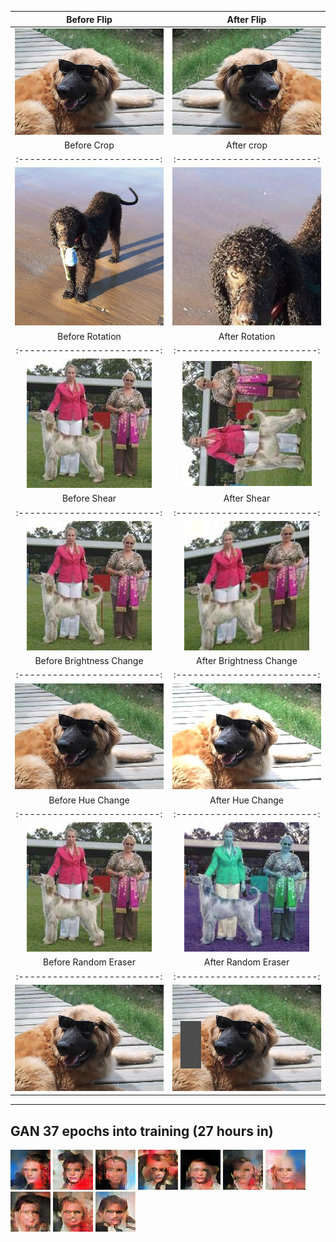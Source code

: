 Before Flip             |  After Flip
:-------------------------:|:-------------------------:
![](images/before_flip.jpg)  |  ![](images/flip.jpg)
Before Crop             |  After crop
:-------------------------:|:-------------------------:
![](images/before_random_crop.jpg)  |  ![](images/random_crop.jpg)
Before Rotation             |  After Rotation
:-------------------------:|:-------------------------:
![](images/before_rotation.jpg)  |  ![](images/rotation.jpg)
Before Shear             |  After Shear
:-------------------------:|:-------------------------:
![](images/before_shear.jpg)  |  ![](images/shear.jpg)
Before Brightness Change             |  After Brightness Change
:-------------------------:|:-------------------------:
![](images/before_brightness.jpg)  |  ![](images/brightness.jpg)
Before Hue Change             |  After Hue Change
:-------------------------:|:-------------------------:
![](images/before_hue.jpg)  |  ![](images/hue.jpg)
Before Random Eraser             |  After Random Eraser
:-------------------------:|:-------------------------:
![](images/before_eraser.jpg)  |  ![](images/eraser.jpg)

---

## GAN 37 epochs into training (27 hours in)
![](images/gen_0.png)    ![](images/gen_1.png)    ![](images/gen_2.png)    ![](images/gen_3.png)    ![](images/gen_4.png)
![](images/gen_5.png)    ![](images/gen_6.png)    ![](images/gen_7.png)    ![](images/gen_8.png)    ![](images/gen_9.png)
